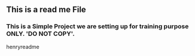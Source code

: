 ## This is a read me File

### This is a Simple Project we are setting up for training purpose ONLY. 'DO NOT COPY'.
 henryreadme